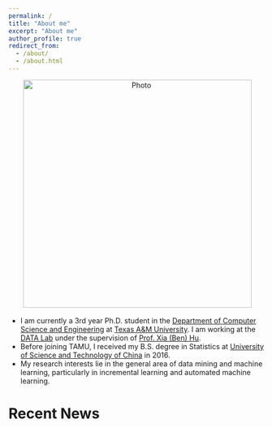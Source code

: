 ```yaml
---
permalink: /
title: "About me"
excerpt: "About me"
author_profile: true
redirect_from: 
  - /about/
  - /about.html
---
```


<p align="center">
  <img src="https://qqsong.github.io/files/qqsong_img.jpg?raw=true" alt="Photo" style="width: 450px;"/> 
</p>

* I am currently a 3rd year Ph.D. student in the [Department of Computer Science and Engineering](https://cs.stanford.edu/) at [Texas A&M University](https://www.stanford.edu/). I am working at the [DATA Lab](http://people.tamu.edu/~guangzhou92/Data_Lab/) under the supervision of [Prof. Xia (Ben) Hu](http://faculty.cs.tamu.edu/xiahu/students.html). 
* Before joining TAMU, I received my B.S. degree in Statistics at [University of Science and Technology of China](http://en.sjtu.edu.cn/) in 2016. 
* My research interests lie in the general area of data mining and machine learning, particularly in incremental learning and automated machine learning.


# Recent News

